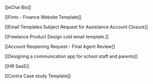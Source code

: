 
[[eChai Bio]]

[[Finto - Finance Website Template]]

[[Email Templates Subject Request for Assistance Account Closure]]

[[Freelance Product Design cold email template.]]

[[Account Reopening Request - Final Agent Review]]

[[Designing a communication app for school staff and parents]]

[[HR SaaS]]

[[Contra Case study Template]]











